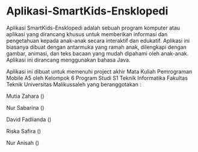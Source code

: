# Aplikasi-SmartKids-Ensklopedi
Aplikasi SmartKids-Ensklopedi adalah sebuah program komputer atau aplikasi yang dirancang khusus untuk memberikan informasi dan pengetahuan kepada anak-anak secara interaktif dan edukatif. Aplikasi ini biasanya dibuat dengan antarmuka yang ramah anak, dilengkapi dengan gambar, animasi, dan teks bacaan yang mudah dipahami oleh anak-anak. Aplikasi ini dirancang menggunakan bahasa Java.

Aplikasi ini dibuat untuk memenuhi project akhir Mata Kuliah Pemrograman Mobile A5 oleh Kelompok 6 Program Studi S1 Teknik Informatika Fakultas Teknik Universitas Malikussaleh  yang beranggotakan :

Mutia Zahara ()

Nur Sabarina ()

David Fadlianda ()

Riska Safira ()

Nur Anisah ()
